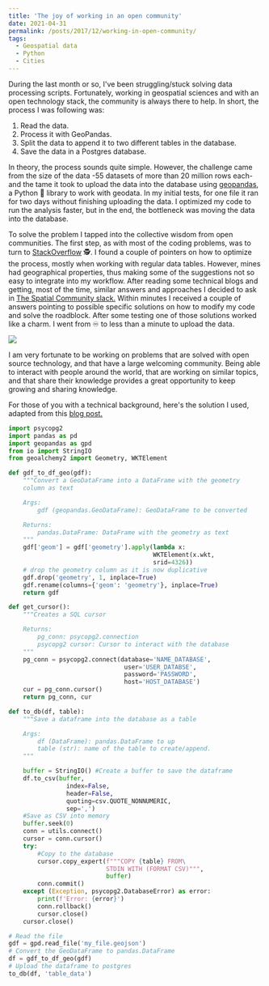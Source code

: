 ```yaml
---
title: 'The joy of working in an open community'
date: 2021-04-31
permalink: /posts/2017/12/working-in-open-community/
tags:
  - Geospatial data
  - Python
  - Cities
---
```


During the last month or so, I've been struggling/stuck solving data processing scripts. Fortunately, working in geospatial sciences and with an open technology stack, the community is always there to help.
In short, the process I was following was:

1. Read the data.
2. Process it with GeoPandas.
3. Split the data to append it to two different tables in the database.
4. Save the data in a Postgres database.

In theory, the process sounds quite simple. However, the challenge came from the size of the data -55 datasets of more than 20 million rows each- and the tame it took to upload the data into the database using [geopandas](https://geopandas.org/en/stable/), a Python 🐍 library to work with geodata. In my initial tests, for one file it ran for two days without finishing uploading the data. I optimized my code to run the analysis faster, but in the end, the bottleneck was moving the data into the database.

To solve the problem I tapped into the collective wisdom from open communities. The first step, as with most of the coding problems, was to turn to [StackOverflow](https://stackoverflow.com/) 🕵️. I found a couple of pointers on how to optimize the process, mostly when working with regular data tables. However, mines had geographical properties, thus making some of the suggestions not so easy to integrate into my workflow.  After reading some technical blogs and getting, most of the time, similar answers and approaches I decided to ask in [The Spatial Community slack.](https://thespatialcommunity.slack.com/) Within minutes I received a couple of answers pointing to possible specific solutions on how to modify my code and solve the roadblock. After some testing one of those solutions worked like a charm. I went from ♾ to less than a minute to upload the data.

![]({{site.imgsurl}}geocode.png)

I am very fortunate to be working on problems that are solved with open source technology, and that have a large welcoming community. Being able to interact with people around the world, that are working on similar topics, and that share their knowledge provides a great opportunity to keep growing and sharing knowledge.

For those of you with a technical background, here's the solution I used, adapted from this [blog post.](https://naysan.ca/2020/06/21/pandas-to-postgresql-using-psycopg2-copy_from/)

```python
import psycopg2
import pandas as pd
import geopandas as gpd
from io import StringIO
from geoalchemy2 import Geometry, WKTElement

def gdf_to_df_geo(gdf):
    """Convert a GeoDataFrame into a DataFrame with the geometry
	column as text

    Args:
        gdf (geopandas.GeoDataFrame): GeoDataFrame to be converted

    Returns:
        pandas.DataFrame: DataFrame with the geometry as text 
    """    
    gdf['geom'] = gdf['geometry'].apply(lambda x:
										WKTElement(x.wkt, 
										srid=4326))
    # drop the geometry column as it is now duplicative
    gdf.drop('geometry', 1, inplace=True)
    gdf.rename(columns={'geom': 'geometry'}, inplace=True)
    return gdf

def get_cursor():
    """Creates a SQL cursor

    Returns:
        pg_conn: psycopg2.connection
        psycopg2 cursor: Cursor to interact with the database
    """
    pg_conn = psycopg2.connect(database='NAME_DATABASE',
								user='USER_DATABSE',
								password='PASSWORD',
								host='HOST_DATABASE')
    cur = pg_conn.cursor()
    return pg_conn, cur

def to_db(df, table):
    """Save a dataframe into the database as a table

    Args:
        df (DataFrame): pandas.DataFrame to up
        table (str): name of the table to create/append.
    """

    buffer = StringIO() #Create a buffer to save the dataframe
    df.to_csv(buffer,
				index=False,
				header=False,
				quoting=csv.QUOTE_NONNUMERIC,
				sep=',') 
    #Save as CSV into memory
    buffer.seek(0)
    conn = utils.connect()
    cursor = conn.cursor()
    try:
        #Copy to the database
        cursor.copy_expert(f"""COPY {table} FROM\
						   STDIN WITH (FORMAT CSV)""", 
						   buffer) 
        conn.commit()
    except (Exception, psycopg2.DatabaseError) as error:
        print(f'Error: {error}')
        conn.rollback()
        cursor.close()
    cursor.close()

# Read the file
gdf = gpd.read_file('my_file.geojson') 
# Convert the GeoDataFrame to pandas.DataFrame
df = gdf_to_df_geo(gdf) 
# Upload the dataframe to postgres
to_db(df, 'table_data')
```
